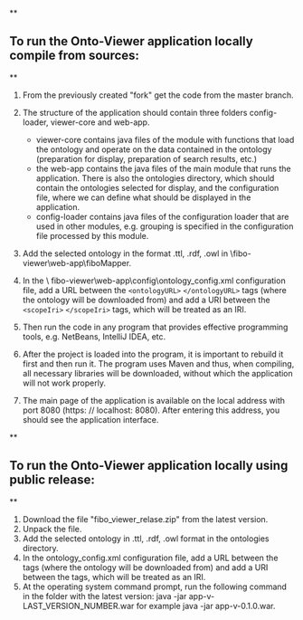 ﻿

**

## To run the Onto-Viewer application locally compile from sources:

**

 1. From the previously created "fork" get the code from the master branch.
 2. The structure of the application should contain three folders config-loader, viewer-core and web-app.
	 - viewer-core contains java files of the module with functions that load the ontology and operate on the data contained in the ontology (preparation for display, preparation of search results, etc.)   
	 - the web-app contains the java files of the main module that runs the application. There is also the ontologies directory, which should contain the ontologies selected for display, and the configuration file, where we can define what should be displayed in the application.
	 - config-loader contains java files of the configuration loader that are used in other modules, e.g. grouping is specified in the configuration file processed by this module.

 3. Add the selected ontology in the format .ttl, .rdf, .owl in \fibo-viewer\web-app\fiboMapper.

 4. In the \ fibo-viewer\web-app\config\ontology_config.xml configuration file, add a URL between the `<ontologyURL>` `</ontologyURL>` tags (where the ontology will be downloaded from) and add a URI between the `<scopeIri>` `</scopeIri>` tags, which will be treated as an IRI.

 5. Then run the code in any program that provides effective programming tools, e.g. NetBeans, IntelliJ IDEA, etc.

 6. After the project is loaded into the program, it is important to rebuild it first and then run it. The program uses Maven and thus, when compiling, all necessary libraries will be downloaded, without which the application will not work properly.

 7. The main page of the application is available on the local address with port 8080 (https: // localhost: 8080). After entering this address, you should see the application interface.

**

## To run the Onto-Viewer application locally using public release:

**

 1. Download the file "fibo_viewer_relase.zip" from the latest version.
 2. Unpack the file.
 3. Add the selected ontology in .ttl, .rdf, .owl format in the ontologies directory.
 4. In the ontology_config.xml configuration file, add a URL between the <ontologyURL></ontologyURL> tags (where the ontology will be downloaded from) and add a URI between the <scopeIri> </scopeIri> tags, which will be treated as an IRI.
 5. At the operating system command prompt, run the following command in
    the folder with the latest version:
     java -jar app-v-LAST_VERSION_NUMBER.war for example java -jar app-v-0.1.0.war.

